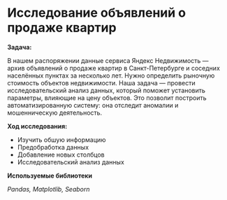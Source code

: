 # Исследование объявлений о продаже квартир

**Задача:**

В нашем распоряжении данные сервиса Яндекс Недвижимость — архив объявлений о продаже квартир в Санкт-Петербурге и соседних населённых пунктах за несколько лет. Нужно определить рыночную стоимость объектов недвижимости. Наша задача — провести исследовательский анализ данных, который поможет установить параметры, влияющие на цену объектов. Это позволит построить автоматизированную систему: она отследит аномалии и мошенническую деятельность. 

**Ход исследования:**

* Изучить обшую информацию
* Предобработка данных
* Добавление новых столбцов
* Исследовательский анализ данных

**Используемые библиотеки**

*Pandas, Matplotlib, Seaborn*
